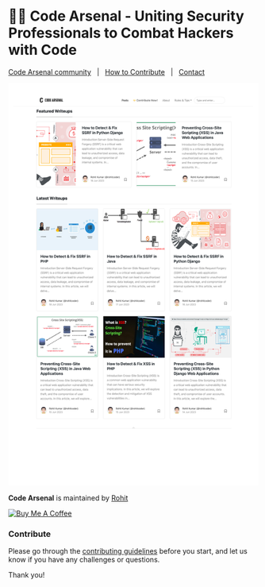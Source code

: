 # 👨‍💻 Code Arsenal - Uniting Security Professionals to Combat Hackers with Code

[Code Arsenal community](https://codearsenalcommunity.github.io/) &nbsp; | &nbsp; [How to Contribute](https://github.com/CodeArsenalCommunity/codearsenalcommunity.github.io/blob/main/CONTRIBUTING.md) &nbsp; | &nbsp; [Contact](https://www.linkedin.com/in/rohitcoder/)

![mediumish](assets/images/screenshot.png)


**Code Arsenal** is maintained by [Rohit](https://github.com/rohitcoder)

<a href="https://www.buymeacoffee.com/rohitcoder" target="_blank"><img src="https://www.buymeacoffee.com/assets/img/custom_images/orange_img.png" alt="Buy Me A Coffee" style="height: auto !important;width: auto !important;" ></a>

### Contribute

Please go through the [contributing guidelines](https://github.com/CodeArsenalCommunity/codearsenalcommunity.github.io/blob/main/CONTRIBUTING.md) before you start, and let us know if you have any challenges or questions.

Thank you!
